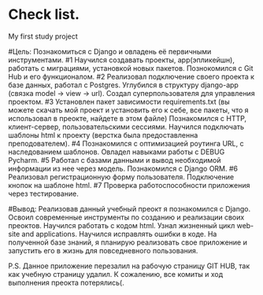# Check list.
My first study project

#Цель: 
Познакомиться с Django и овладень её первичными инструментами. 
#1
Научился создавать проекты, app(эпликейшн), работать с миграциями, установкой 
новых пакетов. Познокомился с Git Hub и его функционалом. 
#2
Реализовал подключение своего проекта к базе данных, работал с Postgres. 
Углубился в структуру django-app (связка model -> view -> url). Создал
суперпользователя для управления проектом. 
#3
Установлен пакет зависимости requirements.txt (вы можете скачать мой проект и
установить его к себе, все пакеты, что я использовал в преокте, найдете в 
этом файле) Познакомился с HTTP, клиент-сервер, 
пользовательскими сессиями. Научился подключать шаблоны html к проекту 
(верстка была предоставленна преподователем).
#4
Познакомился с оптимизацией роутинга URL, с наследованием шаблонов. Овладел
навыками работы с DEBUG Pycharm. 
#5
Работал с базами данными и вывод необходимой информации из нее через модель.
Познакомился с Django ORM.
#6
Реализовал регистрационную форму пользователя. Подключение кнопок на 
шаблоне html. 
#7
Проверка работоспособности приложения через тестирование. 

#Вывод:
Реализовав данный учебный преокт я познакомился с Django. Освоил современные 
инструменты по созданию и реализации своих преоктов. Научился работать с кодом 
html. Узнал жизненный цикл web-site and applications. Научился исправлять 
ошибки в коде. На полученной базе знаний, я планирую реализовать свое приложение
и запустить его в жизнь для повседневного пользования. 

P.S.
Данное приложение перезалил на рабочую страницу GIT HUB, так как учебную
страницу удалил. К сожалению, все комиты и ход выполнения преокта потерялись(.